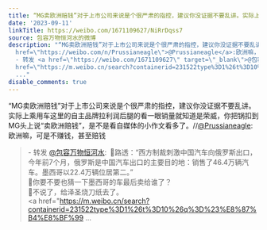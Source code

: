 ```yaml
---
title: “MG卖欧洲赔钱”对于上市公司来说是个很严肃的指控，建议你没证据不要乱讲。实际上乘用车这里的自主品牌拉利润后腿的看一眼销量就知道是荣威，你把锅扣到MG头上...
date: '2023-09-11'
linkTitle: https://weibo.com/1671109627/NiRrDqss7
source: 包容万物恒河水的微博
description: "“MG卖欧洲赔钱”对于上市公司来说是个很严肃的指控，建议你没证据不要乱讲。实际上乘用车这里的自主品牌拉利润后腿的看一眼销量就知道是荣威，你把锅扣到MG头上说“卖欧洲赔钱”，是不是看自媒体的小作文看多了。//<a
  href=\"https://weibo.com/n/Prussianeagle\">@Prussianeagle</a>:欧洲嘛，可是不赚钱，甚至赔钱<br><blockquote>
  - 转发 <a href=\"https://weibo.com/1671109627\" target=\"_blank\">@包容万物恒河水</a>: \U0001F53A路透：“西方制裁刺激中国汽车向俄罗斯出口，今年前7个月，俄罗斯是中国汽车出口的主要目的地：销售了46.4万辆汽车。墨西哥以22.4万辆位居第二。”<br>\U0001F53A你要不要也猜一下墨西哥的车最后卖给谁了？<br>\U0001F53A不说了，给泽圣烧刀纸去了。<br><a
  href=\"https://m.weibo.cn/search?containerid=231522type%3D1%26t%3D10%26q%3D%23%E8%87%B4%E8%BF%99
  ..."
disable_comments: true
---
```

“MG卖欧洲赔钱”对于上市公司来说是个很严肃的指控，建议你没证据不要乱讲。实际上乘用车这里的自主品牌拉利润后腿的看一眼销量就知道是荣威，你把锅扣到MG头上说“卖欧洲赔钱”，是不是看自媒体的小作文看多了。//<a href="https://weibo.com/n/Prussianeagle">@Prussianeagle</a>:欧洲嘛，可是不赚钱，甚至赔钱<br><blockquote> - 转发 <a href="https://weibo.com/1671109627" target="_blank">@包容万物恒河水</a>: 🔺路透：“西方制裁刺激中国汽车向俄罗斯出口，今年前7个月，俄罗斯是中国汽车出口的主要目的地：销售了46.4万辆汽车。墨西哥以22.4万辆位居第二。”<br>🔺你要不要也猜一下墨西哥的车最后卖给谁了？<br>🔺不说了，给泽圣烧刀纸去了。<br><a href="https://m.weibo.cn/search?containerid=231522type%3D1%26t%3D10%26q%3D%23%E8%87%B4%E8%BF%99 ...